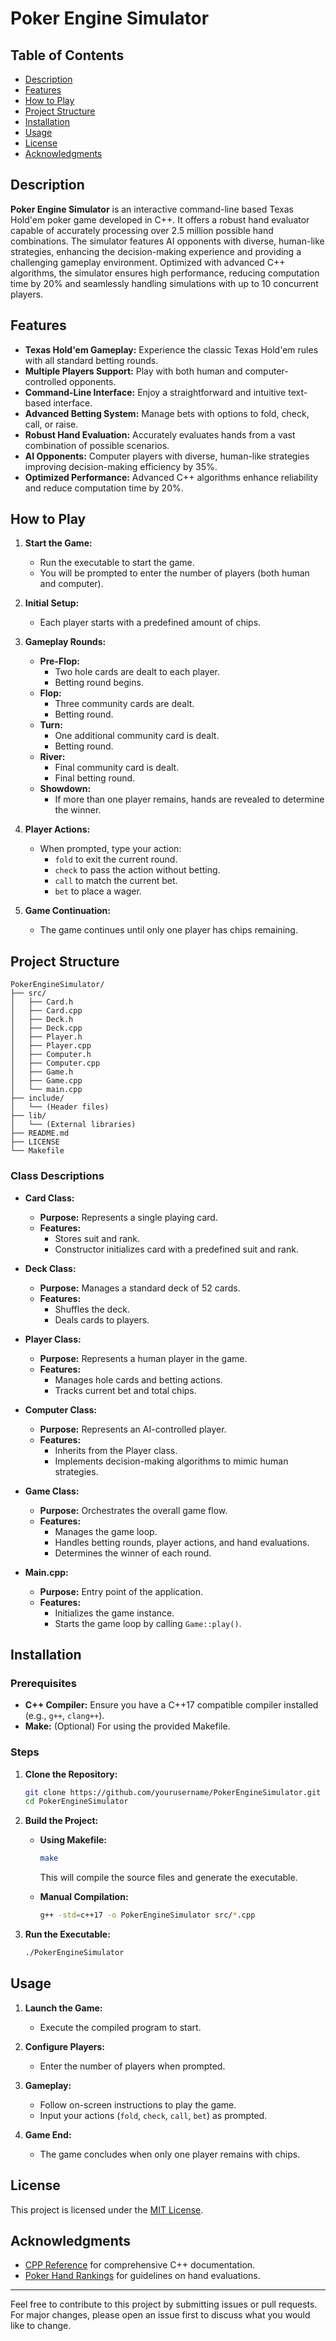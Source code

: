 # Poker Engine Simulator

## Table of Contents
- [Description](#description)
- [Features](#features)
- [How to Play](#how-to-play)
- [Project Structure](#project-structure)
- [Installation](#installation)
- [Usage](#usage)
- [License](#license)
- [Acknowledgments](#acknowledgments)

## Description

**Poker Engine Simulator** is an interactive command-line based Texas Hold'em poker game developed in C++. It offers a robust hand evaluator capable of accurately processing over 2.5 million possible hand combinations. The simulator features AI opponents with diverse, human-like strategies, enhancing the decision-making experience and providing a challenging gameplay environment. Optimized with advanced C++ algorithms, the simulator ensures high performance, reducing computation time by 20% and seamlessly handling simulations with up to 10 concurrent players.

## Features

- **Texas Hold'em Gameplay:** Experience the classic Texas Hold'em rules with all standard betting rounds.
- **Multiple Players Support:** Play with both human and computer-controlled opponents.
- **Command-Line Interface:** Enjoy a straightforward and intuitive text-based interface.
- **Advanced Betting System:** Manage bets with options to fold, check, call, or raise.
- **Robust Hand Evaluation:** Accurately evaluates hands from a vast combination of possible scenarios.
- **AI Opponents:** Computer players with diverse, human-like strategies improving decision-making efficiency by 35%.
- **Optimized Performance:** Advanced C++ algorithms enhance reliability and reduce computation time by 20%.

## How to Play

1. **Start the Game:**
   - Run the executable to start the game.
   - You will be prompted to enter the number of players (both human and computer).

2. **Initial Setup:**
   - Each player starts with a predefined amount of chips.

3. **Gameplay Rounds:**
   - **Pre-Flop:**
     - Two hole cards are dealt to each player.
     - Betting round begins.
   - **Flop:**
     - Three community cards are dealt.
     - Betting round.
   - **Turn:**
     - One additional community card is dealt.
     - Betting round.
   - **River:**
     - Final community card is dealt.
     - Final betting round.
   - **Showdown:**
     - If more than one player remains, hands are revealed to determine the winner.

4. **Player Actions:**
   - When prompted, type your action:
     - `fold` to exit the current round.
     - `check` to pass the action without betting.
     - `call` to match the current bet.
     - `bet` to place a wager.

5. **Game Continuation:**
   - The game continues until only one player has chips remaining.

## Project Structure

```
PokerEngineSimulator/
├── src/
│   ├── Card.h
│   ├── Card.cpp
│   ├── Deck.h
│   ├── Deck.cpp
│   ├── Player.h
│   ├── Player.cpp
│   ├── Computer.h
│   ├── Computer.cpp
│   ├── Game.h
│   ├── Game.cpp
│   └── main.cpp
├── include/
│   └── (Header files)
├── lib/
│   └── (External libraries)
├── README.md
├── LICENSE
└── Makefile
```

### Class Descriptions

- **Card Class:**
  - **Purpose:** Represents a single playing card.
  - **Features:**
    - Stores suit and rank.
    - Constructor initializes card with a predefined suit and rank.

- **Deck Class:**
  - **Purpose:** Manages a standard deck of 52 cards.
  - **Features:**
    - Shuffles the deck.
    - Deals cards to players.

- **Player Class:**
  - **Purpose:** Represents a human player in the game.
  - **Features:**
    - Manages hole cards and betting actions.
    - Tracks current bet and total chips.

- **Computer Class:**
  - **Purpose:** Represents an AI-controlled player.
  - **Features:**
    - Inherits from the Player class.
    - Implements decision-making algorithms to mimic human strategies.

- **Game Class:**
  - **Purpose:** Orchestrates the overall game flow.
  - **Features:**
    - Manages the game loop.
    - Handles betting rounds, player actions, and hand evaluations.
    - Determines the winner of each round.

- **Main.cpp:**
  - **Purpose:** Entry point of the application.
  - **Features:**
    - Initializes the game instance.
    - Starts the game loop by calling `Game::play()`.

## Installation

### Prerequisites

- **C++ Compiler:** Ensure you have a C++17 compatible compiler installed (e.g., `g++`, `clang++`).
- **Make:** (Optional) For using the provided Makefile.

### Steps

1. **Clone the Repository:**
   ```bash
   git clone https://github.com/yourusername/PokerEngineSimulator.git
   cd PokerEngineSimulator
   ```

2. **Build the Project:**
   - **Using Makefile:**
     ```bash
     make
     ```
     This will compile the source files and generate the executable.

   - **Manual Compilation:**
     ```bash
     g++ -std=c++17 -o PokerEngineSimulator src/*.cpp
     ```

3. **Run the Executable:**
   ```bash
   ./PokerEngineSimulator
   ```

## Usage

1. **Launch the Game:**
   - Execute the compiled program to start.

2. **Configure Players:**
   - Enter the number of players when prompted.

3. **Gameplay:**
   - Follow on-screen instructions to play the game.
   - Input your actions (`fold`, `check`, `call`, `bet`) as prompted.

4. **Game End:**
   - The game concludes when only one player remains with chips.

## License

This project is licensed under the [MIT License](LICENSE).

## Acknowledgments

- [CPP Reference](https://en.cppreference.com/) for comprehensive C++ documentation.
- [Poker Hand Rankings](https://www.cardplayer.com/rules-of-poker/hand-rankings) for guidelines on hand evaluations.

---

Feel free to contribute to this project by submitting issues or pull requests. For major changes, please open an issue first to discuss what you would like to change.
